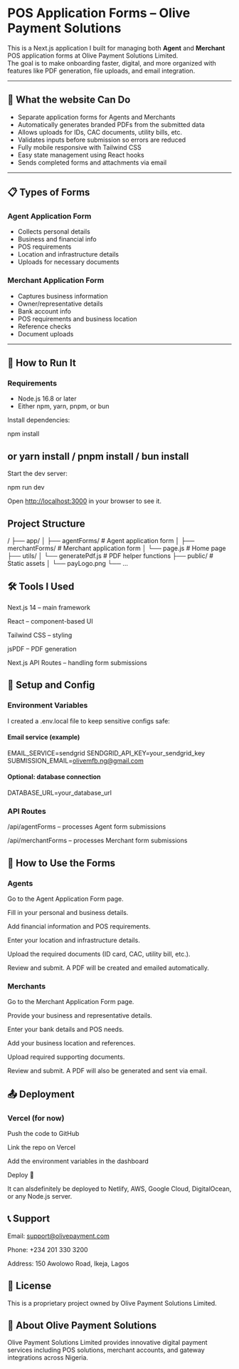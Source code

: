 # POS Application Forms – Olive Payment Solutions

This is a Next.js application I built for managing both **Agent** and **Merchant** POS application forms at Olive Payment Solutions Limited.  
The goal is to make onboarding faster, digital, and more organized with features like PDF generation, file uploads, and email integration.

---

## 🌟 What the website Can Do

- Separate application forms for Agents and Merchants  
- Automatically generates branded PDFs from the submitted data  
- Allows uploads for IDs, CAC documents, utility bills, etc.  
- Validates inputs before submission so errors are reduced  
- Fully mobile responsive with Tailwind CSS  
- Easy state management using React hooks  
- Sends completed forms and attachments via email  

---

## 📋 Types of Forms

### Agent Application Form

- Collects personal details  
- Business and financial info  
- POS requirements  
- Location and infrastructure details  
- Uploads for necessary documents  

### Merchant Application Form

- Captures business information  
- Owner/representative details  
- Bank account info  
- POS requirements and business location  
- Reference checks  
- Document uploads  

---

## 🚀 How to Run It

### Requirements

- Node.js 16.8 or later  
- Either npm, yarn, pnpm, or bun

Install dependencies:

npm install

## or yarn install / pnpm install / bun install

Start the dev server:

npm run dev

Open <http://localhost:3000>
 in your browser to see it.

## Project Structure

 /
├── app/
│   ├── agentForms/        # Agent application form
│   ├── merchantForms/     # Merchant application form
│   └── page.js            # Home page
├── utils/
│   └── generatePdf.js     # PDF helper functions
├── public/                # Static assets
│   └── payLogo.png
└── ...

## 🛠️ Tools I Used

Next.js 14
 – main framework

React
 – component-based UI

Tailwind CSS
 – styling

jsPDF
 – PDF generation

Next.js API Routes
 – handling form submissions

## 🔧 Setup and Config

### Environment Variables

I created a .env.local file to keep sensitive configs safe:

#### Email service (example)

EMAIL_SERVICE=sendgrid
SENDGRID_API_KEY=your_sendgrid_key
SUBMISSION_EMAIL=<olivemfb.ng@gmail.com>

#### Optional: database connection

DATABASE_URL=your_database_url

### API Routes

/api/agentForms – processes Agent form submissions

/api/merchantForms – processes Merchant form submissions

## 📝 How to Use the Forms

### Agents

Go to the Agent Application Form page.

Fill in your personal and business details.

Add financial information and POS requirements.

Enter your location and infrastructure details.

Upload the required documents (ID card, CAC, utility bill, etc.).

Review and submit. A PDF will be created and emailed automatically.

### Merchants

Go to the Merchant Application Form page.

Provide your business and representative details.

Enter your bank details and POS needs.

Add your business location and references.

Upload required supporting documents.

Review and submit. A PDF will also be generated and sent via email.

## 📤 Deployment

### Vercel (for now)

Push the code to GitHub

Link the repo on Vercel

Add the environment variables in the dashboard

Deploy 🚀

It can alsdefinitely be deployed to Netlify, AWS, Google Cloud, DigitalOcean, or any Node.js server.

## 📞 Support

Email: <support@olivepayment.com>

Phone: +234 201 330 3200

Address: 150 Awolowo Road, Ikeja, Lagos

## 📄 License

This is a proprietary project owned by Olive Payment Solutions Limited.

## 🏢 About Olive Payment Solutions

Olive Payment Solutions Limited provides innovative digital payment services including POS solutions, merchant accounts, and gateway integrations across Nigeria.
